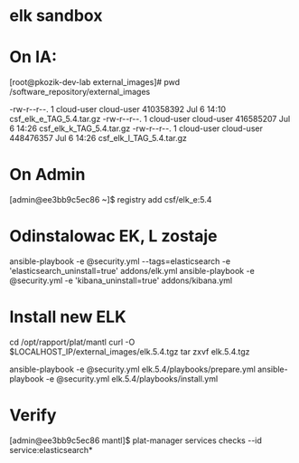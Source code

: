 # elk sandbox



On IA:
===============
[root@pkozik-dev-lab external_images]# pwd
/software_repository/external_images

-rw-r--r--. 1 cloud-user cloud-user 410358392 Jul  6 14:10 csf_elk_e_TAG_5.4.tar.gz
-rw-r--r--. 1 cloud-user cloud-user 416585207 Jul  6 14:26 csf_elk_k_TAG_5.4.tar.gz
-rw-r--r--. 1 cloud-user cloud-user 448476357 Jul  6 14:26 csf_elk_l_TAG_5.4.tar.gz


On Admin
===============

[admin@ee3bb9c5ec86 ~]$ registry add csf/elk_e:5.4


Odinstalowac EK, L zostaje
==============================
ansible-playbook -e @security.yml --tags=elasticsearch -e 'elasticsearch_uninstall=true' addons/elk.yml
ansible-playbook -e @security.yml -e 'kibana_uninstall=true' addons/kibana.yml


Install new ELK
===============

cd /opt/rapport/plat/mantl
curl -O $LOCALHOST_IP/external_images/elk.5.4.tgz
tar zxvf elk.5.4.tgz

ansible-playbook -e @security.yml elk.5.4/playbooks/prepare.yml
ansible-playbook -e @security.yml elk.5.4/playbooks/install.yml


Verify
===========
[admin@ee3bb9c5ec86 mantl]$ plat-manager services checks --id service:elasticsearch*

